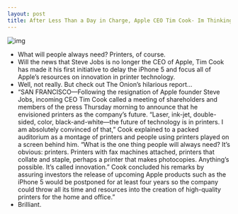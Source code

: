 ```yaml
---
layout: post
title: After Less Than a Day in Charge, Apple CEO Tim Cook- Im Thinking Printers
---
```

![img](http://media.idownloadblog.com/wp-content/uploads/2011/08/Tim-Cook-in-action-e1314296791981.jpeg)
* What will people always need? Printers, of course.
* Will the news that Steve Jobs is no longer the CEO of Apple, Tim Cook has made it his first initiative to delay the iPhone 5 and focus all of Apple’s resources on innovation in printer technology.
* Well, not really. But check out The Onion’s hilarious report…
* “SAN FRANCISCO—Following the resignation of Apple founder Steve Jobs, incoming CEO Tim Cook called a meeting of shareholders and members of the press Thursday morning to announce that he envisioned printers as the company’s future. “Laser, ink-jet, double-sided, color, black-and-white—the future of technology is in printers. I am absolutely convinced of that,” Cook explained to a packed auditorium as a montage of printers and people using printers played on a screen behind him. “What is the one thing people will always need? It’s obvious: printers. Printers with fax machines attached, printers that collate and staple, perhaps a printer that makes photocopies. Anything’s possible. It’s called innovation.” Cook concluded his remarks by assuring investors the release of upcoming Apple products such as the iPhone 5 would be postponed for at least four years so the company could throw all its time and resources into the creation of high-quality printers for the home and office.”
* Brilliant.

